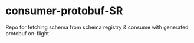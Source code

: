 # consumer-protobuf-SR
Repo for fetching schema from schema registry &amp; consume with generated protobuf on-flight
